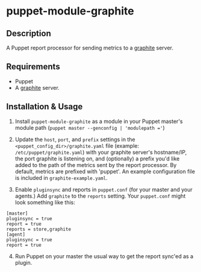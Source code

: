 puppet-module-graphite
======================

Description
-----------
A Puppet report processor for sending metrics to a [graphite][graphite] server.

Requirements
------------

* Puppet
* A [graphite][graphite] server.

Installation & Usage
--------------------
1.  Install `puppet-module-graphite` as a module in your Puppet
    master's module path (`puppet master --genconfig | 'modulepath ='`)

2.  Update the `host`, `port`, and `prefix` settings in the
    `<puppet_config_dir>/graphite.yaml` file (example:
    `/etc/puppet/graphite.yaml`) with your graphite server's
    hostname/IP, the port graphite is listening on, and (optionally) a
    prefix you'd like added to the path of the metrics sent by the
    report processor. By default, metrics are prefixed with
    'puppet'. An example configuration file is included in
    `graphite-example.yaml`.

3.  Enable `pluginsync` and reports in `puppet.conf` (for your master
    and your agents.) Add `graphite` to the `reports` setting. Your
    `puppet.conf` might look something like this:
```
[master]
pluginsync = true
report = true
reports = store,graphite
[agent]
pluginsync = true
report = true
```

4.  Run Puppet on your master the usual way to get the report sync'ed
    as a plugin.

[graphite]: http://graphite.wikidot.com/
